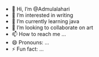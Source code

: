 - 👋 Hi, I’m @Admulalahari
- 👀 I’m interested in writing
- 🌱 I’m currently learning java
- 💞️ I’m looking to collaborate on art
- 📫 How to reach me ...
- 😄 Pronouns: ...
- ⚡ Fun fact: ...

<!---
Admulalahari/Admulalahari is a ✨ special ✨ repository because its `README.md` (this file) appears on your GitHub profile.
You can click the Preview link to take a look at your changes.
--->
